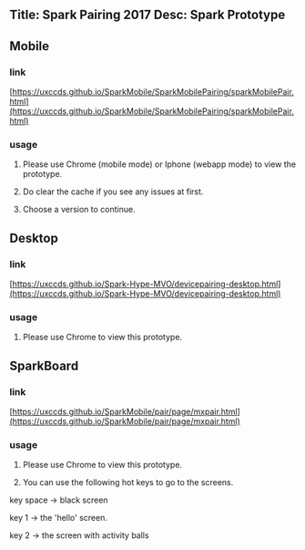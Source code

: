Title: Spark Pairing 2017
Desc: Spark Prototype
---

## Mobile

### link

[https://uxccds.github.io/SparkMobile/SparkMobilePairing/sparkMobilePair.html](https://uxccds.github.io/SparkMobile/SparkMobilePairing/sparkMobilePair.html)

### usage

1) Please use Chrome (mobile mode) or Iphone (webapp mode) to view the prototype.

2) Do clear the cache if you see any issues at first.

3) Choose a version to continue.

## Desktop

### link

[https://uxccds.github.io/Spark-Hype-MVO/devicepairing-desktop.html](https://uxccds.github.io/Spark-Hype-MVO/devicepairing-desktop.html)

### usage

1) Please use Chrome to view this prototype.

## SparkBoard

### link

[https://uxccds.github.io/SparkMobile/pair/page/mxpair.html](https://uxccds.github.io/SparkMobile/pair/page/mxpair.html)

### usage

1) Please use Chrome to view this prototype.

2)  You can use the following hot keys to go to the screens.

key space -> black screen

key 1 -> the 'hello' screen.

key 2 -> the screen with activity balls



